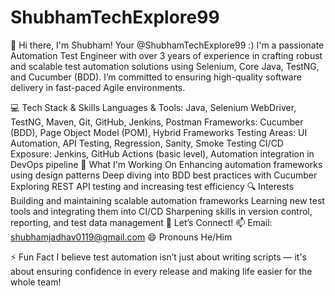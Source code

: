 # ShubhamTechExplore99

👋 Hi there, I'm Shubham! Your @ShubhamTechExplore99 :)
I'm a passionate Automation Test Engineer with over 3 years of experience in crafting robust and scalable test automation solutions using Selenium, Core Java, TestNG, and Cucumber (BDD). I’m committed to ensuring high-quality software delivery in fast-paced Agile environments.

💻 Tech Stack & Skills
Languages & Tools: Java, Selenium WebDriver, TestNG, Maven, Git, GitHub, Jenkins, Postman
Frameworks: Cucumber (BDD), Page Object Model (POM), Hybrid Frameworks
Testing Areas: UI Automation, API Testing, Regression, Sanity, Smoke Testing
CI/CD Exposure: Jenkins, GitHub Actions (basic level), Automation integration in DevOps pipeline
🚀 What I'm Working On
Enhancing automation frameworks using design patterns
Deep diving into BDD best practices with Cucumber
Exploring REST API testing and increasing test efficiency
🔍 Interests
Building and maintaining scalable automation frameworks
Learning new test tools and integrating them into CI/CD
Sharpening skills in version control, reporting, and test data management
🤝 Let’s Connect!
📫 Email: shubhamjadhav0119@gmail.com
😄 Pronouns
He/Him

⚡ Fun Fact
I believe test automation isn’t just about writing scripts — it's about ensuring confidence in every release and making life easier for the whole team!
